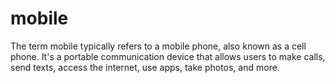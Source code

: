 # mobile
The term mobile typically refers to a mobile phone, also known as a cell phone. It's a portable communication device that allows users to make calls, send texts, access the internet, use apps, take photos, and more.
